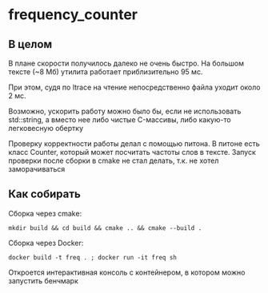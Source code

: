 # frequency_counter

## В целом
В плане скорости получилось далеко не очень быстро. На большом тексте (~8 Мб) утилита работает приблизительно 95 мс.

При этом, судя по ltrace на чтение непосредственно файла уходит около 2 мс.

Возможно, ускорить работу можно было бы, если не использовать std::string, а вместо нее либо чистые C-массивы, либо какую-то легковесную обертку

Проверку корректности работы делал с помощью питона. В питоне есть класс Counter, который может посчитать частоты слов в тексте. Запуск проверки после сборки в cmake не стал делать, т.к. не хотел заморачиваться

## Как собирать
Сборка через cmake:

```mkdir build && cd build && cmake .. && cmake --build .```

Сборка через Docker:

```docker build -t freq . ; docker run -it freq sh```

Откроется интерактивная консоль с контейнером, в котором можно запустить бенчмарк
